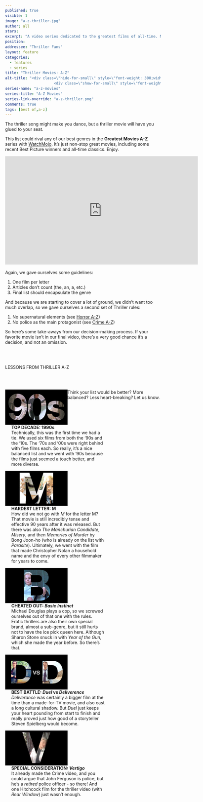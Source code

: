 ```yaml
---
published: true
visible: 1
image: "a-z-thriller.jpg"
author: all
stars: 
excerpt: "A video series dedicated to the greatest films of all-time. Made In partnership with our friends at WatchMojo."
position: 
addressee: "Thriller Fans"
layout: feature
categories: 
  - features
  - series
title: "Thriller Movies: A-Z"
alt-title: "<div class=\"hide-for-small\" style=\"font-weight: 300;width: 16rem;margin: -10rem auto 0 auto;font-family: Helvetica Neue;color: #fff;font-size: 1.5rem;padding-left: 2rem;text-align: center;\">The greatest movies of all time</div>
	                  <div class=\"show-for-small\" style=\"font-weight: 300;width: 10rem;margin: 3.5rem auto 0 auto;font-family: Helvetica Neue;color: #fff;font-size: 1rem;padding-left: 1rem;text-align: center;\">The greatest movies of all time</div>"
series-name: "a-z-movies"
series-title: "A-Z Movies"
series-link-override: "a-z-thriller.png"
comments: true
tags: [best of,a-z]
---
```

The thriller song might make you dance, but a thriller movie will have you glued to your seat. 

This list could rival any of our best genres in the **Greatest Movies A-Z** series with [WatchMojo](https://www.youtube.com/channel/UCaWd5_7JhbQBe4dknZhsHJg). It’s just non-stop great movies, including some recent Best Picture winners and all-time classics. Enjoy. 

<div class="video-container"><iframe width="624" height="351" src="https://www.youtube.com/embed/XbRT800iazk?ecver=1" frameborder="0" allowfullscreen></iframe></div>

Again, we gave ourselves some guidelines:

1. One film per letter
1. Articles don’t count (the, an, a, etc.)
1. Final list should encapsulate the genre

And because we are starting to cover a lot of ground, we didn’t want too much overlap, so we gave ourselves a second set of Thriller rules:

1. No supernatural elements (see [Horror A-Z](http://www.dearcastandcrew.com/content/2020/4/20/a-z-horror.html))
1. No police as the main protagonist (see [Crime A-Z](http://www.dearcastandcrew.com/content/2020/4/24/a-z-crime.html))

So here’s some take-aways from our decision-making process. If your favorite movie isn’t in our final video, there’s a very good chance it’s a decision, and not an omission.

<p class="intro" style="margin-top:4rem">LESSONS FROM THRILLER A-Z</p>

<div class="clearfix" style="margin-top:4rem;width:100%;">
	<div style="height:100%;float:left;width:40%;">
		<img style="vertical-align: top;display: inline-block;" src="/assets/img/features/inline/a-z-thriller/top-decade.jpg"> 
	</div>
	<p style="margin-top:0;float:left;width:60%;padding-left: 20px;">
		<strong>TOP DECADE: 1990s</strong><br />
		Technically, this was the first time we had a tie. We used six films from both the ‘90s and the ‘10s. The ‘70s and ‘00s were right behind with five films each. So really, it’s a nice balanced list and we went with ‘90s because the films just seemed a touch better, and more diverse.
      </p>
</div>

<div class="clearfix"  style="margin-top:4rem;width:100%;">
	<div style="height:100%;float:left;width:40%;">
		<img style="vertical-align: top;display: inline-block;" src="/assets/img/features/inline/a-z-thriller/hardest-letter.jpg"> 
	</div>
	<p style="margin-top:0;float:left;width:60%;padding-left: 20px;">
		<strong>HARDEST LETTER: M</strong><br />
	     How did we not go with <em>M</em> for the letter M? That movie is still incredibly tense and effective 90 years after it was released. But there was also <em>The Manchurian Candidate</em>, <em>Misery</em>, and then <em>Memories of Murder</em> by Bong Joon-ho (who is already on the list with <em>Parasite</em>). Ultimately, we went with the film that made Christopher Nolan a household name and the envy of every other filmmaker for years to come.
	</p>
</div>

<div class="clearfix"  style="margin-top:4rem;width:100%;">
	<div style="height:100%;float:left;width:40%;">
		<img style="vertical-align: top;display: inline-block;" src="/assets/img/features/inline/a-z-thriller/cheated-out.jpg"> 
	</div>
	<p style="margin-top:0;float:left;width:60%;padding-left: 20px;">
		<strong>CHEATED OUT: <em>Basic Instinct</em></strong><br />
		Michael Douglas plays a cop, so we screwed ourselves out of that one with the rules. Erotic thrillers are also their own special brand, almost a sub-genre, but it still hurts not to have the ice pick queen here. Although Sharon Stone snuck in with <em>Year of the Gun</em>, which she made the year before. So there’s that.
	</p>
</div>

<div class="clearfix" style="margin-top:4rem;width:100%;">
	<div style="height:100%;float:left;width:40%;">
		<img style="vertical-align: top;display: inline-block;" src="/assets/img/features/inline/a-z-thriller/best-battle.jpg"> 
	</div>
	<p style="margin-top:0;float:left;width:60%;padding-left: 20px;">
		<strong>BEST BATTLE: <em>Duel</em> vs <em>Deliverence</em></strong><br />
	     <em>Deliverance</em> was certainly a bigger film at the time than a made-for-TV movie, and also cast a long cultural shadow. But <em>Duel</em> just keeps your heart pounding from start to finish and really proved just how good of a storyteller Steven Spielberg would become.
	</p>
</div>

<div class="clearfix"  style="margin:4rem 0;width:100%;">
	<div style="height:100%;float:left;width:40%;">
		<img style="vertical-align: top;display: inline-block;" src="/assets/img/features/inline/a-z-thriller/special-consideration.jpg"> 
	</div>
	<p style="margin-top:0;float:left;width:60%;padding-left: 20px;">
		<strong>SPECIAL CONSIDERATION: <em>Vertigo</em></strong><br />
	    It already made the Crime video, and you could argue that John Ferguson is police, but he’s a <em>retired</em> police officer - so there! And one Hitchcock film for the thriller video (with <em>Rear Window</em>) just wasn’t enough.
	</p>
</div>

Think your list would be better? More balanced? Less heart-breaking? Let us know.